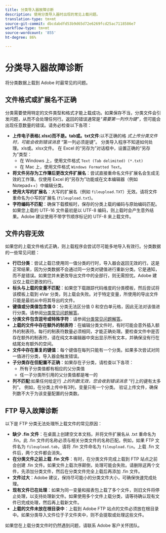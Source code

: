 ```yaml
---
title: 分类导入器故障诊断
description: 使用分类导入器时出现的常见上载问题。
translation-type: tm+mt
source-git-commit: dbcdabdfd53b9d65d72e6269fcd25ac7118586e7
workflow-type: tm+mt
source-wordcount: '855'
ht-degree: 86%

---
```



# 分类导入器故障诊断

将分类数据上载到 Adobe 时最常见的问题。

## 文件格式或扩展名不正确

分类需要使用特定的文件类型和格式才能上载成功。如果保存不当，分类文件会引发问题，从而不会处理任何行。返回的错误通常是&#x200B;*“需要第一列作为键”*，但可能会出现任意数量的错误。请务必检查以下各项：

* **上传电子表格(.xlsx)而不是。tab或。txt文件**:以不正确的格 *式上传分类文件时，可能会收到错误消息* “第一列必须是键”。 分类导入程序不知道如何处理。xls或。xlsx文件。 在 Excel 的“另存为”对话框中，设置正确的“另存为”类型：
   * 在 Windows 上，使用文件格式 `Text (Tab delimited) (*.txt)`
   * 在 Mac 上，使用文件格式 `Windows Formatted Text`。
* **将文件另存为工作簿后更改文件扩展名**：尝试直接重命名文件扩展名会生成无效的工作簿。仅使用 Excel 的“另存为”功能或在文本编辑器（例如 Notepad++）中编辑分类。
* **使用大写的扩展名**：大写的扩展名（例如 `fileupload.TXT`）无效。请将文件重命名为小写的扩展名 (`fileupload.txt`)。
* **字符编码不匹配**：确保下载模板时，保存的分类上载的编码与原始编码匹配。如果您上载的 UTF-16 文件最初是以 UTF-8 编码，则上载时会产生意外结果。Adobe 建议使用不带字节顺序标记的 UTF-8 来上载文件。

## 文件内容无效

如果您的上载文件格式正确，则上载程序会尝试尽可能多地导入有效行。分类数据的一些常见问题：

* **行已分类**：尝试上载已使用同一值分类的行时，导入器会返回无效的行。这是正常结果，因为分类数据不会通过同一分类对键值进行重新分类。它是通知，而不是错误。如果您并未更改导出文件中的全部行，则无需担忧。Adobe 建议仅上载已更改的行。
* **标头与上载的变量不匹配**：如果您下载跟踪代码维度的分类模板，然后尝试将该模板上载到 eVar 分类，则上载会失败。对于特定变量，所使用的导出文件只能是最初从中将其导出的文件。
* **键值或分类值包含值 0**：分类无法区分值 0 和空白单元格，因此无法对该值进行分类。请参阅[分类常见问题解答](../faq.md)。
* **分类文件包含逗号或特殊字符**：请参阅[分类常见问题解答](../faq.md)。
* **上载的文件中存在额外的制表符**：在编辑分类文件时，有时可能会意外插入额外的制表符。每行的制表符数量必须相同，才能正确处理。要检查文件中是否存在额外的制表符，请在纯文本编辑器中突出显示所有文本，并确保没有行在结尾处有额外的空间。
* **文件中存在重复的键值**：每个键值在每列只能有一个分类。如果多次尝试对同一值进行分类，导入器会触发错误。
* **子分类存在但配置不正确**：如果存在子分类，请检查以下各项：
   * 所有子分类值都有相应的父分类值
   * 任一子分类所引用的父分类值都是唯一的
* **列不匹配**:如果任何给定行 *上的列数无效，您会收到错误消息* “行上的键有太多列”。 例如，在分类上传中有3列，变量只有一个分类。 验证上传文件，确保列数不大于为该变量配置的分类数。

## FTP 导入故障诊断

以下是 FTP 分类无法处理所上载文件的常见原因：

* **缺少 .fin 文件**：在桌面上创建空文本文档，并将文件扩展名从 .txt 重命名为 .fin。此 .fin 文件的名称必须与相关分类文件的名称匹配。例如，如果 FTP 文件名为 `fileupload.tab`，请将 .fin 文件命名为 `fileupload.fin`。上载 .fin 文件后，两个文件都会消失。
* **在分类文件之前上载 .fin 文件**：有时，在分类文件完成上载到 FTP 站点之前会创建 .fin 文件。如果文件上载次序颠倒，处理可能会失败。请删除这两个文件，先添加分类文件，然后在分类文件完全上载后再添加 .fin 文件。
* **文件过大**：Adobe 建议，保持尽可能小的分类文件大小，可确保快速完成处理。
* **现有文件已在处理**：如果为同一变量和报表包上载了多个文件，则旧文件将停止处理，以支持处理新文件。如果使用多个文件上载分类，请等待确认现有文件已完成处理，然后再上载新文件。
* **上载的文件未放在根目录中**：上载到 Adobe FTP 站点的文件必须放在根目录中。如果分类导入文件位于子文件夹中，则不会提取或处理这些文件。

如果您在上载分类文件时仍然遇到问题，请联系 Adobe 客户关怀团队。
